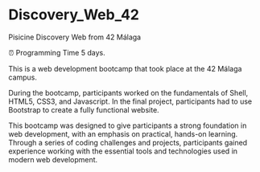 # Discovery_Web_42
Pisicine Discovery Web from 42 Málaga

⏰ Programming Time
5 days.

This is a web development bootcamp that took place at the 42 Málaga campus.

During the bootcamp, participants worked on the fundamentals of Shell, HTML5, CSS3, and Javascript. In the final project, participants had to use Bootstrap to create a fully functional website.

This bootcamp was designed to give participants a strong foundation in web development, with an emphasis on practical, hands-on learning. Through a series of coding challenges and projects, participants gained experience working with the essential tools and technologies used in modern web development.
